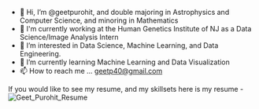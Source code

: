 - 👋 Hi, I’m @geetpurohit, and double majoring in Astrophysics and Computer Science, and minoring in Mathematics
- 💼 I'm currently working at the Human Genetics Institute of NJ as a Data Science/Image Analysis Intern
- 👀 I’m interested in Data Science, Machine Learning, and Data Engineering.
- 🌱 I’m currently learning Machine Learning and Data Visualization
- 📫 How to reach me ...  geetp40@gmail.com

If you would like to see my resume, and my skillsets here is my resume - ![Geet_Purohit_Resume](https://user-images.githubusercontent.com/68968629/169851048-99ca5291-df63-41b7-9a82-460fdb5f4e58.jpg)


